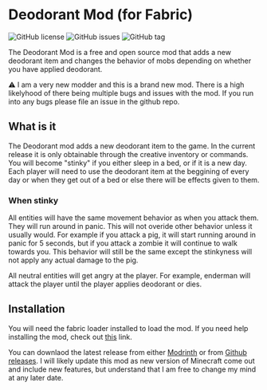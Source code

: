 # Deodorant Mod (for Fabric)

![GitHub license](https://img.shields.io/github/license/ILikeFood971/Deodorant-Mod)
![GitHub issues](https://img.shields.io/github/issues/ILikeFood971/Deodorant-Mod)
![GitHub tag](https://img.shields.io/github/tag/ILikeFood971/Deodorant-Mod.svg)

The Deodorant Mod is a free and open source mod that adds a new deodorant item
and changes the behavior of mobs depending on whether you have applied deodorant.

⚠️ I am a very new modder and this is a brand new mod. There is a high likelyhood of there being
multiple bugs and issues with the mod. If you run into any bugs please file an issue in the github repo.

## What is it

The Deodorant mod adds a new deodorant item to the game. In the current release it is only
obtainable through the creative inventory or commands. You will become "stinky" if you
either sleep in a bed, or if it is a new day. Each player will need to use the
deodorant item at the beggining of every day or when they get out of a bed or else there
will be effects given to them.

### When stinky

All entities will have the same movement behavior as when you attack them. They will run around
in panic. This will not overide other behavior unless it usually would. For example if you attack
a pig, it will start running around in panic for 5 seconds, but if you attack a zombie it will
continue to walk towards you. This behavior will still be the same except the stinkyness will not
apply any actual damage to the pig.

All neutral entities will get angry at the player. For example, enderman will attack the player until
the player applies deodorant or dies.

## Installation

You will need the fabric loader installed to load the mod. If you need help installing the mod, check out [this](https://fabricmc.net/wiki/install) link.

You can downlaod the latest release from either [Modrinth](https://modrinth.com/mod/deodorant-mod) or from [Github releases](). I will likely update
this mod as new version of Minecraft come out and include new features, but understand that I am free to
change my mind at any later date.
